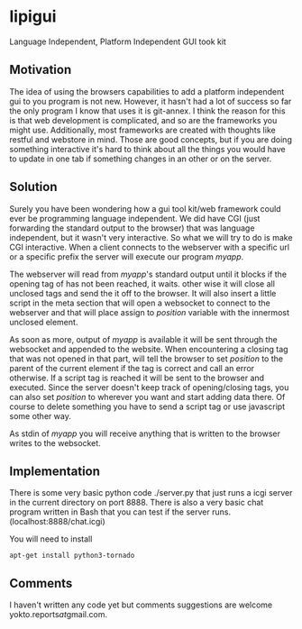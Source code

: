 # lipigui

Language Independent, Platform Independent GUI took kit

## Motivation

The idea of using the browsers capabilities to add a platform independent gui to you program is not new. However, it hasn't had a lot of success so far the only program I know that uses it is git-annex. I think the reason for this is that web development is complicated, and so are the frameworks you might use. Additionally, most frameworks are created with thoughts like restful and webstore in mind. Those are good concepts, but if you are doing something interactive it's hard to think about all the things you would have to update in one tab if something changes in an other or on the server.

## Solution

Surely you have been wondering how a gui tool kit/web framework could ever be programming language independent. We did have CGI (just forwarding the standard output to the browser) that was language independent, but it wasn't very interactive. So what we will try to do is make CGI interactive. When a client connects to the webserver with a specific url or a specific prefix the server will execute our program *myapp*.

The webserver will read from *myapp*'s standard output until it blocks if the opening tag of <body> has not been reached, it waits. other wise it will close all unclosed tags and send the it off to the browser. It will also insert a little script in the meta section that will open a websocket to connect to the webserver and that will place assign to *position* variable with the innermost unclosed element.

As soon as more, output of *myapp* is available it will be sent through the websocket and appended to the website. When encountering a closing tag that was not opened in that part, will tell the browser to set *position* to the parent of the current element if the tag is correct and call an error otherwise. If a script tag is reached it will be sent to the browser and executed. Since the server doesn't keep track of opening/closing tags, you can also set *position* to wherever you want and start adding data there. Of course to delete something you have to send a script tag or use javascript some other way.

As stdin of *myapp* you will receive anything that is written to the browser writes to the websocket.

## Implementation

There is some very basic python code ./server.py that just runs a icgi server in the current directory on port 8888. There is also a very basic chat program written in Bash that you can test if the server runs.
(localhost:8888/chat.icgi)

You will need to install

	apt-get install python3-tornado

## Comments

I haven't written any code yet but comments suggestions are welcome yokto.reports*at*gmail.com.